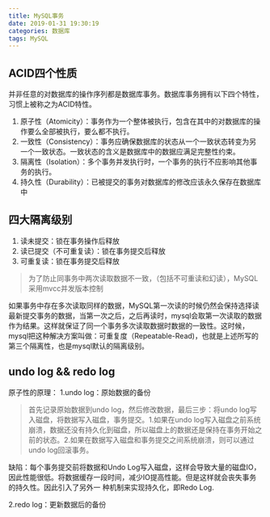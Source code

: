 ```yaml
---
title: MySQL事务
date: 2019-01-31 19:30:19
categories: 数据库
tags: MySQL
---
```

## ACID四个性质
并非任意的对数据库的操作序列都是数据库事务。数据库事务拥有以下四个特性，习惯上被称之为ACID特性。

1. 原子性（Atomicity）：事务作为一个整体被执行，包含在其中的对数据库的操作要么全部被执行，要么都不执行。
2. 一致性（Consistency）：事务应确保数据库的状态从一个一致状态转变为另一个一致状态。一致状态的含义是数据库中的数据应满足完整性约束。
3. 隔离性（Isolation）：多个事务并发执行时，一个事务的执行不应影响其他事务的执行。
4. 持久性（Durability）：已被提交的事务对数据库的修改应该永久保存在数据库中

## 四大隔离级别
1. 读未提交：锁在事务操作后释放
2. 读已提交（不可重复读）：锁在事务提交后释放
3. 可重复读：锁在事务提交后释放

>为了防止同事务中两次读取数据不一致，（包括不可重读和幻读），MySQL采用mvcc并发版本控制

如果事务中存在多次读取同样的数据，MySQL第一次读的时候仍然会保持选择读最新提交事务的数据，当第一次之后，之后再读时，mysql会取第一次读取的数据作为结果。这样就保证了同一个事务多次读取数据时数据的一致性。这时候，mysql把这种解决方案叫做：可重复度（Repeatable-Read)，也就是上述所写的第三个隔离性，也是mysql默认的隔离级别。

## undo log && redo log
原子性的原理：
1.undo log：原始数据的备份
    
>首先记录原始数据到undo log，然后修改数据，最后三步：将undo log写入磁盘，将数据写入磁盘，事务提交。1.如果在undo log写入磁盘之前系统崩溃，数据还没有持久化到磁盘，所以磁盘上的数据还是保持在事务开始之前的状态。2.如果在数据写入磁盘和事务提交之间系统崩溃，则可以通过undo log回滚事务。

缺陷：每个事务提交前将数据和Undo Log写入磁盘，这样会导致大量的磁盘IO，因此性能很低。将数据缓存一段时间，减少IO提高性能。但是这样就会丧失事务的持久性。因此引入了另外一
种机制来实现持久化，即Redo Log.

2.redo log：更新数据后的备份




